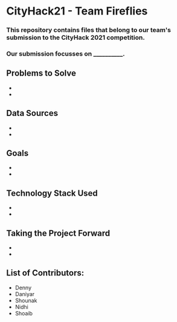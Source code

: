 # CityHack21 - Team Fireflies

### This repository contains files that belong to our team's submission to the CityHack 2021 competition.
### Our submission focusses on __________.

## Problems to Solve
- 
- 

## Data Sources
- 
- 

## Goals
-
- 

## Technology Stack Used
- 
- 

## Taking the Project Forward
-
-

## List of Contributors:
- Denny
- Daniyar
- Shounak
- Nidhi
- Shoaib


